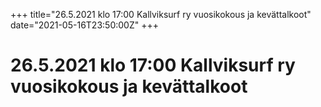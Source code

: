 +++
title="26.5.2021 klo 17:00 Kallviksurf ry vuosikokous ja kevättalkoot"
date="2021-05-16T23:50:00Z"
+++

# 26.5.2021 klo 17:00 Kallviksurf ry vuosikokous ja kevättalkoot




